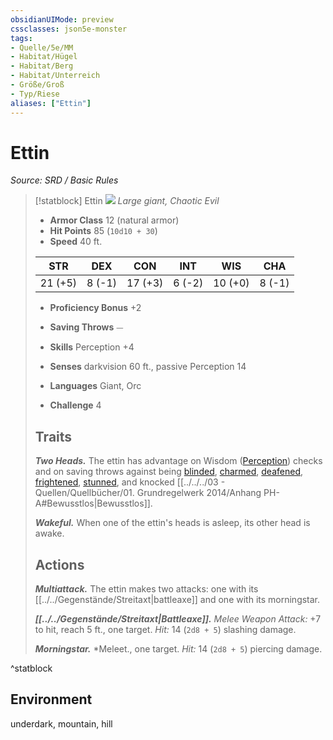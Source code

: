 ```yaml
---
obsidianUIMode: preview
cssclasses: json5e-monster
tags:
- Quelle/5e/MM
- Habitat/Hügel
- Habitat/Berg
- Habitat/Unterreich
- Größe/Groß
- Typ/Riese
aliases: ["Ettin"]
---
```

# Ettin
*Source: SRD / Basic Rules*  

> [!statblock] Ettin
> ![](compendium/bestiary/giant/token/ettin.png#token)
> *Large giant, Chaotic Evil*
> 
> - **Armor Class** 12  (natural armor)
> - **Hit Points** 85 (`10d10 + 30`)
> - **Speed** 40 ft.
> 
> |STR|DEX|CON|INT|WIS|CHA|
> |:---:|:---:|:---:|:---:|:---:|:---:|
> |21 (+5)| 8 (-1)|17 (+3)| 6 (-2)|10 (+0)| 8 (-1)|
> 
> - **Proficiency Bonus** +2
> - **Saving Throws** ⏤
> - **Skills** Perception +4
> - **Senses** darkvision 60 ft., passive Perception 14
> 
> - **Languages** Giant, Orc
> - **Challenge** 4
> 
> ## Traits
> 
> ***Two Heads.*** The ettin has advantage on Wisdom ([Perception](rules/skills.md#Perception)) checks and on saving throws against being [blinded](rules/conditions.md#blinded), [charmed](rules/conditions.md#charmed), [deafened](rules/conditions.md#deafened), [frightened](rules/conditions.md#frightened), [stunned](rules/conditions.md#stunned), and knocked [[../../../03 - Quellen/Quellbücher/01. Grundregelwerk 2014/Anhang PH-A#Bewusstlos|Bewusstlos]].
> 
> ***Wakeful.*** When one of the ettin's heads is asleep, its other head is awake.
> 
> ## Actions
> 
> ***Multiattack.*** The ettin makes two attacks: one with its [[../../Gegenstände/Streitaxt|battleaxe]] and one with its morningstar.
> 
> ***[[../../Gegenstände/Streitaxt|Battleaxe]].*** *Melee Weapon Attack:* +7 to hit, reach 5 ft., one target. *Hit:* 14 (`2d8 + 5`) slashing damage.
> 
> ***Morningstar.*** *Melee[](../../../03%20-%20Quellen/Quellbücher/01.%20Grundregelwerk%202014/Anhang%20PH-A.md#Bewusstlos)t., one target. *Hit:* 14 (`2d8 + 5`) piercing damage.

^statblock

## Environment

underdark, mountain, hill
